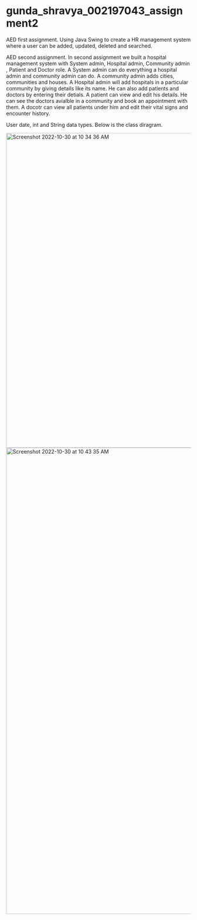 # gunda_shravya_002197043_assignment2




AED first assignment. Using Java Swing to create a HR management system where a user can be added, updated, deleted and searched.

AED second assignment. In second assignment we built a hospital management system with System admin, Hospital admin, Community admin , Patient and Doctor role. A System admin can do everything a hospital admin and community admin can do. A community admin adds cities, communities and houses. A Hospital admin will add hospitals in a particular community by giving details like its name. He can also add patients and doctors by entering their detials. A patient can view and edit his details. He can see the doctors avialble in a community and book an appointment with them. A docotr can view all patients under him and edit their vital signs and encounter history.

User date, int and String data types. Below is the class diragram.



<img width="857" alt="Screenshot 2022-10-30 at 10 34 36 AM" src="https://user-images.githubusercontent.com/113070186/200143411-d9e30965-eff0-4629-8010-6e33f10bd7f2.png">


<img width="1270" alt="Screenshot 2022-10-30 at 10 43 35 AM" src="https://user-images.githubusercontent.com/113070186/200143666-a45f9c5c-ae8e-4b8e-9196-3b65ab997264.png">
